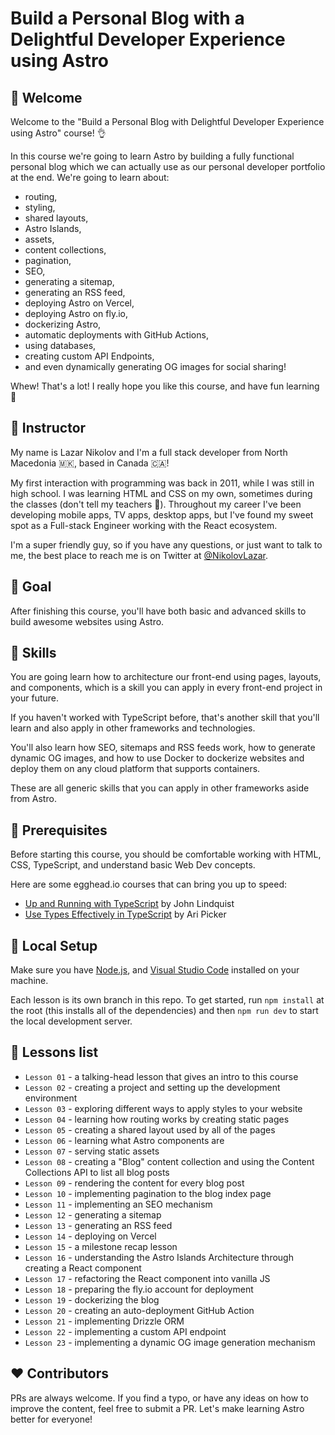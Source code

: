 # Build a Personal Blog with a Delightful Developer Experience using Astro

## 👋 Welcome

Welcome to the "Build a Personal Blog with Delightful Developer Experience using
Astro" course! 👌

In this course we're going to learn Astro by building a fully functional
personal blog which we can actually use as our personal developer portfolio at
the end. We're going to learn about:

- routing,
- styling,
- shared layouts,
- Astro Islands,
- assets,
- content collections,
- pagination,
- SEO,
- generating a sitemap,
- generating an RSS feed,
- deploying Astro on Vercel,
- deploying Astro on fly.io,
- dockerizing Astro,
- automatic deployments with GitHub Actions,
- using databases,
- creating custom API Endpoints,
- and even dynamically generating OG images for social sharing!

Whew! That's a lot! I really hope you like this course, and have fun learning 💖

## 🤠 Instructor

My name is Lazar Nikolov and I'm a full stack developer from North Macedonia 🇲🇰,
based in Canada 🇨🇦!

My first interaction with programming was back in 2011, while I was still in
high school. I was learning HTML and CSS on my own, sometimes during the classes
(don't tell my teachers 🤫). Throughout my career I've been developing mobile
apps, TV apps, desktop apps, but I've found my sweet spot as a Full-stack
Engineer working with the React ecosystem.

I'm a super friendly guy, so if you have any questions, or just want to talk to
me, the best place to reach me is on Twitter at
[@NikolovLazar](https://twitter.com/NikolovLazar).

## 🎯 Goal

After finishing this course, you'll have both basic and advanced skills to build
awesome websites using Astro.

## 🚅 Skills

You are going learn how to architecture our front-end using pages, layouts, and
components, which is a skill you can apply in every front-end project in your
future.

If you haven't worked with TypeScript before, that's another skill that you'll
learn and also apply in other frameworks and technologies.

You'll also learn how SEO, sitemaps and RSS feeds work, how to generate dynamic
OG images, and how to use Docker to dockerize websites and deploy them on any
cloud platform that supports containers.

These are all generic skills that you can apply in other frameworks aside from
Astro.

## 🚧 Prerequisites

Before starting this course, you should be comfortable working with HTML, CSS,
TypeScript, and understand basic Web Dev concepts.

Here are some egghead.io courses that can bring you up to speed:

- [Up and Running with TypeScript](https://egghead.io/courses/up-and-running-with-typescript)
  by John Lindquist
- [Use Types Effectively in TypeScript](https://egghead.io/courses/use-types-effectively-in-typescript)
  by Ari Picker

## 💽 Local Setup

Make sure you have [Node.js](https://nodejs.org/), and
[Visual Studio Code](https://code.visualstudio.com/) installed on your machine.

Each lesson is its own branch in this repo. To get started, run `npm install` at
the root (this installs all of the dependencies) and then `npm run dev` to start
the local development server.

## 🔢 Lessons list

- `Lesson 01` - a talking-head lesson that gives an intro to this course
- `Lesson 02` - creating a project and setting up the development environment
- `Lesson 03` - exploring different ways to apply styles to your website
- `Lesson 04` - learning how routing works by creating static pages
- `Lesson 05` - creating a shared layout used by all of the pages
- `Lesson 06` - learning what Astro components are
- `Lesson 07` - serving static assets
- `Lesson 08` - creating a "Blog" content collection and using the Content
  Collections API to list all blog posts
- `Lesson 09` - rendering the content for every blog post
- `Lesson 10` - implementing pagination to the blog index page
- `Lesson 11` - implementing an SEO mechanism
- `Lesson 12` - generating a sitemap
- `Lesson 13` - generating an RSS feed
- `Lesson 14` - deploying on Vercel
- `Lesson 15` - a milestone recap lesson
- `Lesson 16` - understanding the Astro Islands Architecture through creating a
  React component
- `Lesson 17` - refactoring the React component into vanilla JS
- `Lesson 18` - preparing the fly.io account for deployment
- `Lesson 19` - dockerizing the blog
- `Lesson 20` - creating an auto-deployment GitHub Action
- `Lesson 21` - implementing Drizzle ORM
- `Lesson 22` - implementing a custom API endpoint
- `Lesson 23` - implementing a dynamic OG image generation mechanism

## ❤️ Contributors

PRs are always welcome. If you find a typo, or have any ideas on how to improve
the content, feel free to submit a PR. Let's make learning Astro better for
everyone!

